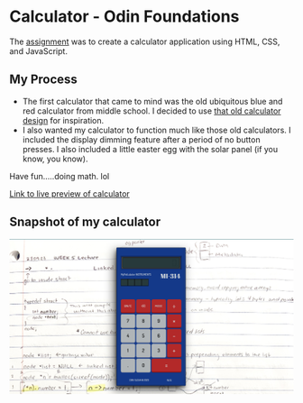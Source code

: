 # Calculator - Odin Foundations

The <a href="https://www.theodinproject.com/lessons/foundations-calculator#solutions">assignment</a> was to create a calculator application using HTML, CSS, and JavaScript.

## My Process
- The first calculator that came to mind was the old ubiquitous blue and red calculator from middle school. I decided to use <a href="design/nostalgia-calc.jpg">that old calculator design</a> for inspiration.
- I also wanted my calculator to function much like those old calculators. I included the display dimming feature after a period of no button presses. I also included a little easter egg with the solar panel (if you know, you know).

Have fun.....doing math. lol

<a href="https://mypetlobster.github.io/calculator">Link to live preview of calculator</a>

## Snapshot of my calculator

![](design/final-webpage.jpeg)
